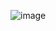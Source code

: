 ![image](https://github.com/liujieyuu/CustomActionSheet/raw/master/CustomActionSheet/CustomActionSheet/pic/IMG7285.png)
